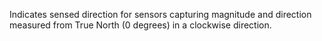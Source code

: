 Indicates sensed direction for sensors capturing magnitude and direction measured from True North (0 degrees) in a clockwise direction.
